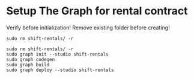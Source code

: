 # Setup The Graph for rental contract

Verify before initialization!
Remove existing folder before creating!

```shell
sudo rm shift-rentals/ -r
```

```shell
sudo rm shift-rentals/ -r
sudo graph init --studio shift-rentals
sudo graph codegen
sudo graph build
sudo graph deploy --studio shift-rentals
```